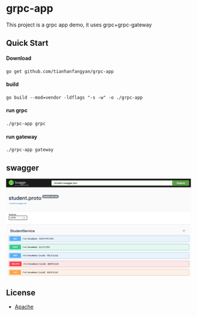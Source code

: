 # grpc-app
This project is a grpc app demo, it uses grpc+grpc-gateway

## Quick Start

#### Download
    go get github.com/tianhanfangyan/grpc-app

#### build
    go build --mod=vendor -ldflags "-s -w" -o ./grpc-app

#### run grpc
    ./grpc-app grpc

#### run gateway
    ./grpc-app gateway

## swagger

![swagger](swagger.png)


## License
* [Apache](LICENSE)